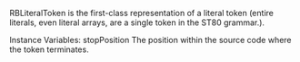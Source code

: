 RBLiteralToken is the first-class representation of a literal token (entire literals, even literal arrays, are a single token in the ST80 grammar.).

Instance Variables:
	stopPosition	<Integer>	The position within the source code where the token terminates.

